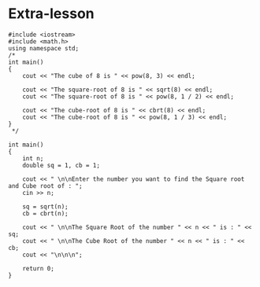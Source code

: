 # Extra-lesson

    #include <iostream>
    #include <math.h>
    using namespace std;
    /*
    int main()
    {
        cout << "The cube of 8 is " << pow(8, 3) << endl;

        cout << "The square-root of 8 is " << sqrt(8) << endl;
        cout << "The square-root of 8 is " << pow(8, 1 / 2) << endl;

        cout << "The cube-root of 8 is " << cbrt(8) << endl;
        cout << "The cube-root of 8 is " << pow(8, 1 / 3) << endl;
    }
     */

    int main()
    {
        int n;
        double sq = 1, cb = 1;

        cout << " \n\nEnter the number you want to find the Square root and Cube root of : ";
        cin >> n;

        sq = sqrt(n);
        cb = cbrt(n);

        cout << " \n\nThe Square Root of the number " << n << " is : " << sq;
        cout << " \n\nThe Cube Root of the number " << n << " is : " << cb;
        cout << "\n\n\n";

        return 0;
    }
